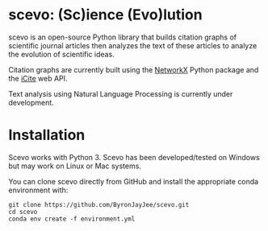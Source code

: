 scevo: (Sc)ience (Evo)lution
============================

scevo is an open-source Python library that builds citation graphs of scientific journal articles then analyzes the text of these articles to analyze the evolution of scientific ideas.

Citation graphs are currently built using the [NetworkX](https://github.com/networkx/networkx) Python package and the [iCite](https://icite.od.nih.gov/) web API.

Text analysis using Natural Language Processing is currently under development. 

Installation
============

Scevo works with Python 3. Scevo has been developed/tested on Windows but may work on Linux or Mac systems. 

You can clone scevo directly from GitHub and install the appropriate conda environment with:

    git clone https://github.com/ByronJayJee/scevo.git
    cd scevo
    conda env create -f environment.yml
    
